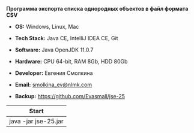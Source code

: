 **Программа экспорта списка однородных объектов в файл формата CSV**

- **OS:** Windows, Linux, Mac 
- **Tech Stack:** Java CE, IntelliJ IDEA CE, Git 
- **Software:** Java OpenJDK 11.0.7
- **Hardware:** CPU 64-bit, RAM 8Gb, HDD 80Gb

- **Developer:** Евгения Смолкина
- **Email:** smolkina_ev@nlmk.com
- **Backup:** https://github.com/Evasmall/jse-25

| Start |
| ------ |
| java -jar jse-25.jar |